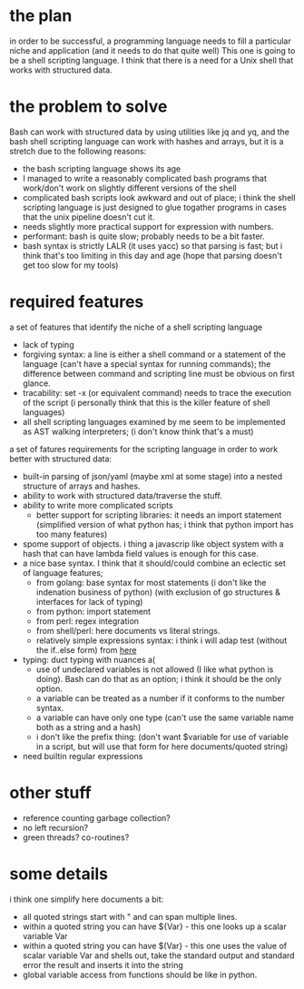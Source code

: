 
# the plan

in order to be successful, a programming language needs to fill a particular niche and application (and it needs to do that quite well)
This one is going to be a shell scripting language. I think that there is a need for a Unix shell that works with structured data. 

# the problem to solve

Bash can work with structured data by using utilities like jq and yq, and the bash shell scripting language can work with hashes and arrays, but it is a stretch due to the following reasons:

- the bash scripting language shows its age
- I managed to write a reasonably complicated bash programs that work/don't work on slightly different versions of the shell
- complicated bash scripts look awkward and out of place; i think the shell scripting language is just designed to glue togather programs in cases that the unix pipeline doesn't cut it.
- needs slightly more practical support for expression with numbers.
- performant: bash is quite slow; probably needs to be a bit faster.
- bash syntax is strictly LALR (it uses yacc) so that parsing is fast; but i think that's too limiting in this day and age (hope that parsing doesn't get too slow for my tools) 

# required features

a set of features that identify the niche of a shell scripting language

- lack of typing
- forgiving syntax: a line is either a shell command or a statement of the language (can't have a special syntax for running commands); the difference between command and scripting line must be obvious on first glance.
- tracability: set -x (or equivalent command) needs to trace the execution of the script (i personally think that this is the killer feature of shell languages)
- all shell scripting languages examined by me seem to be implemented as AST walking interpreters; (i don't know think that's a must)

a set of fatures requirements for the scripting language in order to work better with structured data:

- built-in parsing of json/yaml (maybe xml at some stage) into a nested structure of arrays and hashes.
- ability to work with structured data/traverse the stuff.
- ability to write more complicated scripts
    * better support for scripting libraries: it needs an import statement (simplified version of what python has; i think that python import has too many features)
- spome support of objects. i thing a javascrip like object system with a hash that can have lambda field values is enough for this case.
- a nice base syntax. I think that it should/could combine an eclectic set of language features;
    * from golang: base syntax for most statements (i don't like the indenation business of python) (with exclusion of go structures & interfaces for lack of typing)
    * from python: import statement
    * from perl: regex integration
    * from shell/perl: here documents vs literal strings.
    * relatively simple expressions syntax: i think i will adap test (without the if..else form) from [here](https://docs.python.org/3.6/reference/grammar.html) 
- typing: duct typing with nuances a(
    * use of undeclared variables is not allowed (I like what python is doing). Bash can do that as an option; i think it should be the only option.
    * a variable can be treated as a number if it conforms to the number syntax.
    * a variable can have only one type (can't use the same variable name both as a string and a hash)
    * i don't like the prefix thing: (don't want $variable for use of variable in a script, but will use that form for here documents/quoted string)
- need builtin regular expressions

# other stuff

- reference counting garbage collection?
- no left recursion?
- green threads? co-routines?

# some details

i think one simplify here documents a bit:
- all quoted strings start with " and can span multiple lines.
- within a quoted string you can have ${Var} - this one looks up a scalar variable Var
- within a quoted string you can have $(Var} - this one uses the value of scalar variable Var and shells out, take the standard output and standard error the result and inserts it into the string
- global variable access from functions should be like in python.
